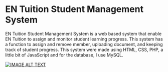 <h1>EN Tuition Student Management System</h1>
EN Tuition Student Management System is a web based system that enable EN Tuition to assign and monitor student learning progress. This system has a function to assign and remove member, uploading document, and keeping track of student progress. This system were made using HTML, CSS, PHP, a little bit of JavaScript and for the database, I use MySQL. <br>

[![IMAGE ALT TEXT](http://img.youtube.com/vi/YOUTUBE_VIDEO_ID_HERE/0.jpg)](http://www.youtube.com/watch?v=-j7p9M3hu6g)
